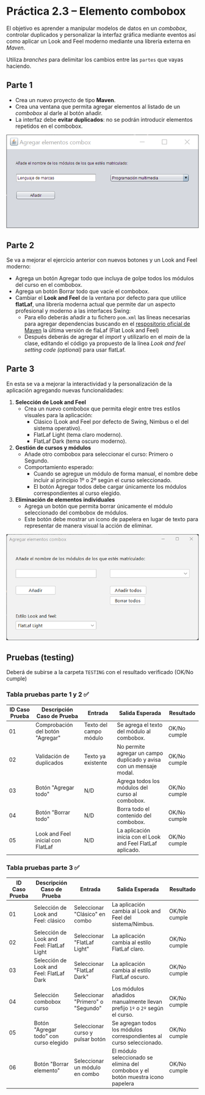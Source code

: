 # Práctica 2.3 – Elemento combobox

El objetivo es aprender a manipular modelos de datos en un *combobox*, controlar duplicados y personalizar la interfaz gráfica mediante eventos así como aplicar un Look and Feel moderno mediante una librería externa en *Maven*.

Utiliza *branches* para delimitar los cambios entre las `partes` que vayas haciendo.

## Parte 1

- Crea un nuevo proyecto de tipo **Maven**.
- Crea una ventana que permita agregar elementos al listado de un *combobox* al darle al botón añadir.
- La interfaz debe **evitar duplicados**: no se podrán introducir elementos repetidos en el combobox.

![](media/9d5dec85d5a68aeb8e5ba53d5fd897f7.png)


## Parte 2

Se va a mejorar el ejercicio anterior con nuevos botones y un Look and Feel moderno:

- Agrega un botón Agregar todo que incluya de golpe todos los módulos del curso en el combobox.
- Agrega un botón Borrar todo que vacíe el combobox.
- Cambiar el **Look and Feel** de la ventana por defecto para que utilice **flatLaf**, una librería moderna actual que permite dar un aspecto profesional y moderno a las interfaces Swing:
    - Para ello deberás añadir a tu fichero `pom.xml` las líneas necesarias para agregar dependencias buscando en el [respositorio oficial de Maven](https://mvnrepository.com/) la última versión de flaLaf (Flat Look and Feel)
    - Después deberás de agregar el *import* y utilizarlo en el *main* de la clase, editando el código ya propuesto de la línea *Look and feel setting code (optional)* para usar flatLaf.
 


## Parte 3

En esta se va a mejorar la interactividad y la personalización de la aplicación agregando nuevas funcionalidades:

1. **Selección de Look and Feel**
    - Crea un nuevo combobox que permita elegir entre tres estilos visuales para la aplicación:
        - Clásico (Look and Feel por defecto de Swing, Nimbus o el del sistema operativo).
        - FlatLaf Light (tema claro moderno).
        - FlatLaf Dark (tema oscuro moderno).
2. **Gestión de cursos y módulos**
    - Añade otro combobox para seleccionar el curso: Primero o Segundo.
    - Comportamiento esperado:
        - Cuando se agregue un módulo de forma manual, el nombre debe incluir al principio 1º o 2º según el curso seleccionado.
        - El botón Agregar todos debe cargar únicamente los módulos correspondientes al curso elegido.
3. **Eliminación de elementos individuales**
    - Agrega un botón que permita borrar únicamente el módulo seleccionado del combobox de módulos.
    - Este botón debe mostrar un icono de papelera en lugar de texto para representar de manera visual la acción de eliminar.

![](media/9d5dec85d5a68aeb8e5ba53d5234234.png)


## Pruebas (testing) 

Deberá de subirse a la carpeta `TESTING` con el resultado verificado (OK/No cumple)

### Tabla pruebas parte 1 y 2 ✅

| ID Caso Prueba | Descripción Caso de Prueba        | Entrada                | Salida Esperada                                                     | Resultado    |
| -------------- | --------------------------------- | ---------------------- | ------------------------------------------------------------------- | ------------ |
| 01             | Comprobación del botón "Agregar"  | Texto del campo módulo | Se agrega el texto del módulo al combobox.                          | OK/No cumple |
| 02             | Validación de duplicados          | Texto ya existente     | No permite agregar un campo duplicado y avisa con un mensaje modal. | OK/No cumple |
| 03             | Botón "Agregar todo"              | N/D                    | Agrega todos los módulos del curso al combobox.                     | OK/No cumple |
| 04             | Botón "Borrar todo"               | N/D                    | Borra todo el contenido del combobox.                               | OK/No cumple |
| 05             | Look and Feel inicial con FlatLaf | N/D                    | La aplicación inicia con el Look and Feel FlatLaf aplicado.         | OK/No cumple |



### Tabla pruebas parte 3 ✅

| ID Caso Prueba | Descripción Caso de Prueba                | Entrada                           | Salida Esperada                                                                  | Resultado    |
| -------------- | ----------------------------------------- | --------------------------------- | -------------------------------------------------------------------------------- | ------------ |
| 01             | Selección de Look and Feel: clásico       | Seleccionar "Clásico" en combo    | La aplicación cambia al Look and Feel del sistema/Nimbus.                        | OK/No cumple |
| 02             | Selección de Look and Feel: FlatLaf Light | Seleccionar "FlatLaf Light"       | La aplicación cambia al estilo FlatLaf claro.                                    | OK/No cumple |
| 03             | Selección de Look and Feel: FlatLaf Dark  | Seleccionar "FlatLaf Dark"        | La aplicación cambia al estilo FlatLaf oscuro.                                   | OK/No cumple |
| 04             | Selección combobox curso                  | Seleccionar "Primero" o "Segundo" | Los módulos añadidos manualmente llevan prefijo `1º` o `2º` según el curso.      | OK/No cumple |
| 05             | Botón "Agregar todo" con curso elegido    | Seleccionar curso y pulsar botón  | Se agregan todos los módulos correspondientes al curso seleccionado.             | OK/No cumple |
| 06             | Botón "Borrar elemento"                   | Seleccionar un módulo en combo    | El módulo seleccionado se elimina del combobox y el botón muestra icono papelera | OK/No cumple |

 
